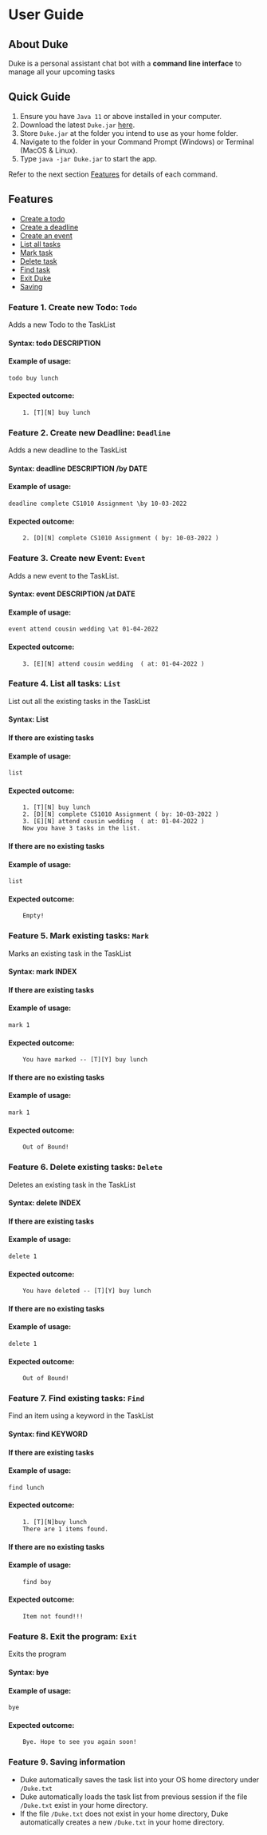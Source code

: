 # User Guide
## About Duke
Duke is a personal assistant chat bot with a **command line interface** to manage all your upcoming tasks


## Quick Guide
1. Ensure you have `Java 11` or above installed in your computer.
1. Download the latest `Duke.jar` [here](https://github.com/benchan911/duke/releases).
1. Store `Duke.jar` at the folder you intend to use as your home folder.
1. Navigate to the folder in your Command Prompt (Windows) or Terminal (MacOS & Linux).
1. Type `java -jar Duke.jar` to start the app.

Refer to the next section [Features](#features) for details of each command.


## Features 
- [Create a todo](#feature-1-create-new-todo-todo)
- [Create a deadline](#feature-2-create-new-deadline-deadline)
- [Create an event](#feature-3-create-new-event-event)
- [List all tasks](#feature-4-list-all-tasks-list)
- [Mark task](#feature-5-mark-existing-tasks-mark)
- [Delete task](#feature-6-delete-existing-tasks-delete)
- [Find task](#feature-7-find-existing-tasks-find)
- [Exit Duke](#feature-8-exit-the-program-exit)
- [Saving](#feature-9-saving-information)

### Feature 1. Create new Todo: `Todo`
Adds a new Todo to the TaskList

#### Syntax: todo DESCRIPTION

#### Example of usage:

    todo buy lunch
    
#### Expected outcome:

        1. [T][N] buy lunch
    
### Feature 2. Create new Deadline: `Deadline`
Adds a new deadline to the TaskList

#### Syntax: deadline DESCRIPTION /by DATE

#### Example of usage:

    deadline complete CS1010 Assignment \by 10-03-2022
    
#### Expected outcome:

        2. [D][N] complete CS1010 Assignment ( by: 10-03-2022 ) 

### Feature 3. Create new Event: `Event` 
Adds a new event to the TaskList.
                               
#### Syntax: event DESCRIPTION /at DATE                        
                               
#### Example of usage:

    event attend cousin wedding \at 01-04-2022

#### Expected outcome:

        3. [E][N] attend cousin wedding  ( at: 01-04-2022 ) 
        
### Feature 4. List all tasks: `List`
List out all the existing tasks in the TaskList

#### Syntax: List

#### If there are existing tasks

#### Example of usage:

    list

#### Expected outcome:

        1. [T][N] buy lunch
        2. [D][N] complete CS1010 Assignment ( by: 10-03-2022 ) 
        3. [E][N] attend cousin wedding  ( at: 01-04-2022 ) 
        Now you have 3 tasks in the list.
    
    
#### If there are no existing tasks

#### Example of usage:

    list

#### Expected outcome:

        Empty!

### Feature 5. Mark existing tasks: `Mark`
Marks an existing task in the TaskList

#### Syntax: mark INDEX

#### If there are existing tasks

#### Example of usage:

    mark 1

#### Expected outcome:

        You have marked -- [T][Y] buy lunch

#### If there are no existing tasks

#### Example of usage:

    mark 1

#### Expected outcome:

        Out of Bound!
    
### Feature 6. Delete existing tasks: `Delete`
Deletes an existing task in the TaskList

#### Syntax: delete INDEX

#### If there are existing tasks

#### Example of usage:

    delete 1

#### Expected outcome:

        You have deleted -- [T][Y] buy lunch

#### If there are no existing tasks

#### Example of usage:

    delete 1

#### Expected outcome:

        Out of Bound!
    
### Feature 7. Find existing tasks: `Find`
Find an item using a keyword in the TaskList

#### Syntax: find KEYWORD

#### If there are existing tasks

#### Example of usage:

    find lunch

#### Expected outcome:

        1. [T][N]buy lunch
        There are 1 items found.

#### If there are no existing tasks

#### Example of usage:

        find boy
        
#### Expected outcome:

        Item not found!!!


### Feature 8. Exit the program: `Exit`
Exits the program

#### Syntax: bye

#### Example of usage:

    bye

#### Expected outcome:

        Bye. Hope to see you again soon!
        
### Feature 9. Saving information
* Duke automatically saves the task list into your OS home directory under <code>/Duke.txt</code> <br>
* Duke automatically loads the task list from previous session if the file <code>/Duke.txt</code> exist in your home directory.
* If the file <code>/Duke.txt</code> does not exist in your home directory, Duke automatically creates a new <code>/Duke.txt</code> in your home directory.
